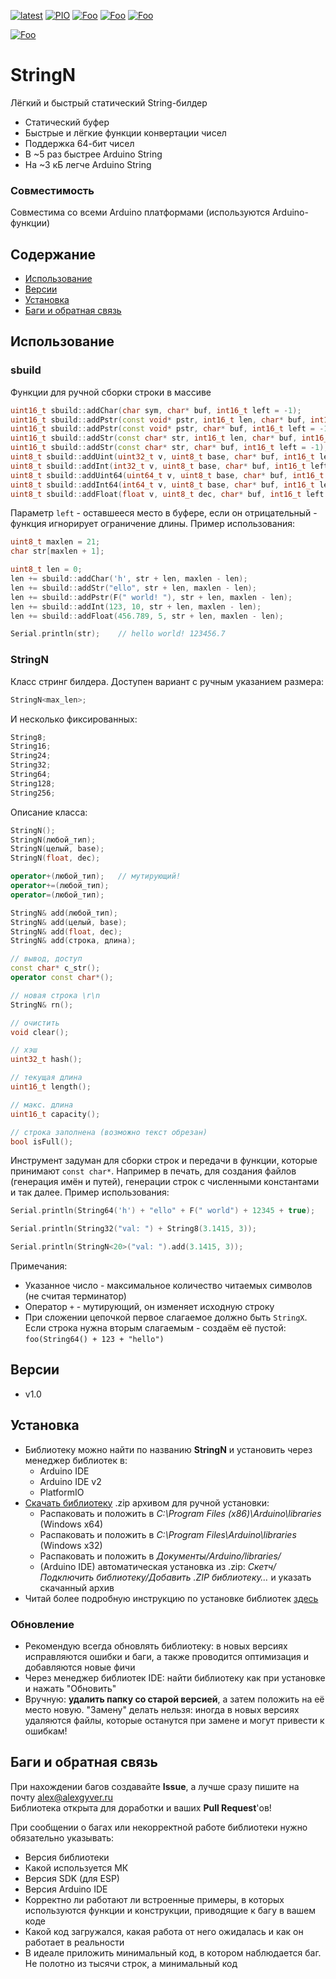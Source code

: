 [![latest](https://img.shields.io/github/v/release/GyverLibs/StringN.svg?color=brightgreen)](https://github.com/GyverLibs/StringN/releases/latest/download/StringN.zip)
[![PIO](https://badges.registry.platformio.org/packages/gyverlibs/library/StringN.svg)](https://registry.platformio.org/libraries/gyverlibs/StringN)
[![Foo](https://img.shields.io/badge/Website-AlexGyver.ru-blue.svg?style=flat-square)](https://alexgyver.ru/)
[![Foo](https://img.shields.io/badge/%E2%82%BD%24%E2%82%AC%20%D0%9F%D0%BE%D0%B4%D0%B4%D0%B5%D1%80%D0%B6%D0%B0%D1%82%D1%8C-%D0%B0%D0%B2%D1%82%D0%BE%D1%80%D0%B0-orange.svg?style=flat-square)](https://alexgyver.ru/support_alex/)
[![Foo](https://img.shields.io/badge/README-ENGLISH-blueviolet.svg?style=flat-square)](https://github-com.translate.goog/GyverLibs/StringN?_x_tr_sl=ru&_x_tr_tl=en)  

[![Foo](https://img.shields.io/badge/ПОДПИСАТЬСЯ-НА%20ОБНОВЛЕНИЯ-brightgreen.svg?style=social&logo=telegram&color=blue)](https://t.me/GyverLibs)

# StringN
Лёгкий и быстрый статический String-билдер
- Статический буфер
- Быстрые и лёгкие функции конвертации чисел
- Поддержка 64-бит чисел
- В ~5 раз быстрее Arduino String
- На ~3 кБ легче Arduino String

### Совместимость
Совместима со всеми Arduino платформами (используются Arduino-функции)

## Содержание
- [Использование](#usage)
- [Версии](#versions)
- [Установка](#install)
- [Баги и обратная связь](#feedback)

<a id="usage"></a>

## Использование
### sbuild
Функции для ручной сборки строки в массиве

```cpp
uint16_t sbuild::addChar(char sym, char* buf, int16_t left = -1);
uint16_t sbuild::addPstr(const void* pstr, int16_t len, char* buf, int16_t left = -1);
uint16_t sbuild::addPstr(const void* pstr, char* buf, int16_t left = -1);
uint16_t sbuild::addStr(const char* str, int16_t len, char* buf, int16_t left = -1);
uint16_t sbuild::addStr(const char* str, char* buf, int16_t left = -1);
uint8_t sbuild::addUint(uint32_t v, uint8_t base, char* buf, int16_t left = -1);
uint8_t sbuild::addInt(int32_t v, uint8_t base, char* buf, int16_t left = -1);
uint8_t sbuild::addUint64(uint64_t v, uint8_t base, char* buf, int16_t left = -1);
uint8_t sbuild::addInt64(int64_t v, uint8_t base, char* buf, int16_t left = -1);
uint8_t sbuild::addFloat(float v, uint8_t dec, char* buf, int16_t left = -1);
```

Параметр `left` - оставшееся место в буфере, если он отрицательный - функция игнорирует ограничение длины. Пример использования:

```cpp
uint8_t maxlen = 21;
char str[maxlen + 1];

uint8_t len = 0;
len += sbuild::addChar('h', str + len, maxlen - len);
len += sbuild::addStr("ello", str + len, maxlen - len);
len += sbuild::addPstr(F(" world! "), str + len, maxlen - len);
len += sbuild::addInt(123, 10, str + len, maxlen - len);
len += sbuild::addFloat(456.789, 5, str + len, maxlen - len);

Serial.println(str);    // hello world! 123456.7
```

### StringN
Класс стринг билдера. Доступен вариант с ручным указанием размера:

```cpp
StringN<max_len>;
```

И несколько фиксированных:

```cpp
String8;
String16;
String24;
String32;
String64;
String128;
String256;
```

Описание класса:

```cpp
StringN();
StringN(любой_тип);
StringN(целый, base);
StringN(float, dec);

operator+(любой_тип);   // мутирующий!
operator+=(любой_тип);
operator=(любой_тип);

StringN& add(любой_тип);
StringN& add(целый, base);
StringN& add(float, dec);
StringN& add(строка, длина);

// вывод, доступ
const char* c_str();
operator const char*();

// новая строка \r\n
StringN& rn();

// очистить
void clear();

// хэш
uint32_t hash();

// текущая длина
uint16_t length();

// макс. длина
uint16_t capacity();

// строка заполнена (возможно текст обрезан)
bool isFull();
```

Инструмент задуман для сборки строк и передачи в функции, которые принимают `const char*`. Например в печать, для создания файлов (генерация имён и путей), генерации строк с численными константами и так далее. Пример использования:

```cpp
Serial.println(String64('h') + "ello" + F(" world") + 12345 + true);

Serial.println(String32("val: ") + String8(3.1415, 3));

Serial.println(StringN<20>("val: ").add(3.1415, 3));
```

Примечания:
- Указанное число - максимальное количество читаемых символов (не считая терминатор)
- Оператор `+` - мутирующий, он изменяет исходную строку
- При сложении цепочкой первое слагаемое должно быть `StringX`. Если строка нужна вторым слагаемым - создаём её пустой: `foo(String64() + 123 + "hello")`

<a id="versions"></a>

## Версии
- v1.0

<a id="install"></a>
## Установка
- Библиотеку можно найти по названию **StringN** и установить через менеджер библиотек в:
    - Arduino IDE
    - Arduino IDE v2
    - PlatformIO
- [Скачать библиотеку](https://github.com/GyverLibs/StringN/archive/refs/heads/main.zip) .zip архивом для ручной установки:
    - Распаковать и положить в *C:\Program Files (x86)\Arduino\libraries* (Windows x64)
    - Распаковать и положить в *C:\Program Files\Arduino\libraries* (Windows x32)
    - Распаковать и положить в *Документы/Arduino/libraries/*
    - (Arduino IDE) автоматическая установка из .zip: *Скетч/Подключить библиотеку/Добавить .ZIP библиотеку…* и указать скачанный архив
- Читай более подробную инструкцию по установке библиотек [здесь](https://alexgyver.ru/arduino-first/#%D0%A3%D1%81%D1%82%D0%B0%D0%BD%D0%BE%D0%B2%D0%BA%D0%B0_%D0%B1%D0%B8%D0%B1%D0%BB%D0%B8%D0%BE%D1%82%D0%B5%D0%BA)
### Обновление
- Рекомендую всегда обновлять библиотеку: в новых версиях исправляются ошибки и баги, а также проводится оптимизация и добавляются новые фичи
- Через менеджер библиотек IDE: найти библиотеку как при установке и нажать "Обновить"
- Вручную: **удалить папку со старой версией**, а затем положить на её место новую. "Замену" делать нельзя: иногда в новых версиях удаляются файлы, которые останутся при замене и могут привести к ошибкам!

<a id="feedback"></a>

## Баги и обратная связь
При нахождении багов создавайте **Issue**, а лучше сразу пишите на почту [alex@alexgyver.ru](mailto:alex@alexgyver.ru)  
Библиотека открыта для доработки и ваших **Pull Request**'ов!

При сообщении о багах или некорректной работе библиотеки нужно обязательно указывать:
- Версия библиотеки
- Какой используется МК
- Версия SDK (для ESP)
- Версия Arduino IDE
- Корректно ли работают ли встроенные примеры, в которых используются функции и конструкции, приводящие к багу в вашем коде
- Какой код загружался, какая работа от него ожидалась и как он работает в реальности
- В идеале приложить минимальный код, в котором наблюдается баг. Не полотно из тысячи строк, а минимальный код